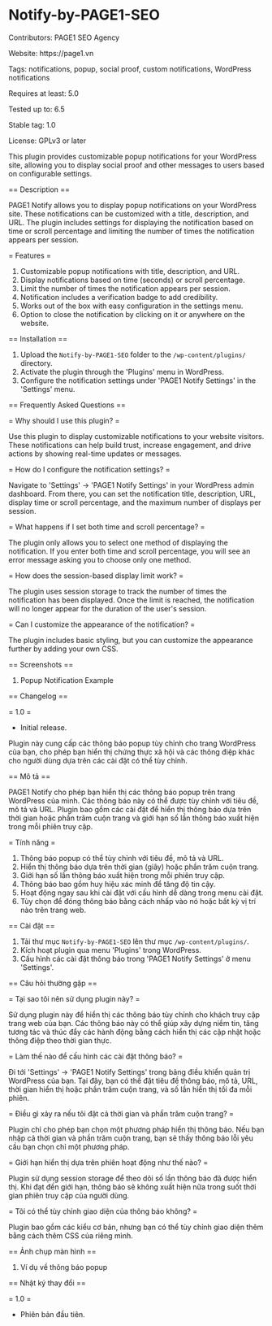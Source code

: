 # Notify-by-PAGE1-SEO
<p>Contributors: PAGE1 SEO Agency</p>
<p>Website: https://page1.vn</p>
<p>Tags: notifications, popup, social proof, custom notifications, WordPress notifications</p>
<p>Requires at least: 5.0</p>
<p>Tested up to: 6.5</p>
<p>Stable tag: 1.0</p>
<p>License: GPLv3 or later</p>

This plugin provides customizable popup notifications for your WordPress site, allowing you to display social proof and other messages to users based on configurable settings.

== Description ==

PAGE1 Notify allows you to display popup notifications on your WordPress site. These notifications can be customized with a title, description, and URL. The plugin includes settings for displaying the notification based on time or scroll percentage and limiting the number of times the notification appears per session.

= Features =

1. Customizable popup notifications with title, description, and URL.
2. Display notifications based on time (seconds) or scroll percentage.
3. Limit the number of times the notification appears per session.
4. Notification includes a verification badge to add credibility.
5. Works out of the box with easy configuration in the settings menu.
6. Option to close the notification by clicking on it or anywhere on the website.

== Installation ==

1. Upload the `Notify-by-PAGE1-SEO` folder to the `/wp-content/plugins/` directory.
2. Activate the plugin through the 'Plugins' menu in WordPress.
3. Configure the notification settings under 'PAGE1 Notify Settings' in the 'Settings' menu.

== Frequently Asked Questions ==

= Why should I use this plugin? =

Use this plugin to display customizable notifications to your website visitors. These notifications can help build trust, increase engagement, and drive actions by showing real-time updates or messages.

= How do I configure the notification settings? =

Navigate to 'Settings' -> 'PAGE1 Notify Settings' in your WordPress admin dashboard. From there, you can set the notification title, description, URL, display time or scroll percentage, and the maximum number of displays per session.

= What happens if I set both time and scroll percentage? =

The plugin only allows you to select one method of displaying the notification. If you enter both time and scroll percentage, you will see an error message asking you to choose only one method.

= How does the session-based display limit work? =

The plugin uses session storage to track the number of times the notification has been displayed. Once the limit is reached, the notification will no longer appear for the duration of the user's session.

= Can I customize the appearance of the notification? =

The plugin includes basic styling, but you can customize the appearance further by adding your own CSS.

== Screenshots ==

1. Popup Notification Example

== Changelog ==

= 1.0 =
* Initial release.

Plugin này cung cấp các thông báo popup tùy chỉnh cho trang WordPress của bạn, cho phép bạn hiển thị chứng thực xã hội và các thông điệp khác cho người dùng dựa trên các cài đặt có thể tùy chỉnh.

== Mô tả ==

PAGE1 Notify cho phép bạn hiển thị các thông báo popup trên trang WordPress của mình. Các thông báo này có thể được tùy chỉnh với tiêu đề, mô tả và URL. Plugin bao gồm các cài đặt để hiển thị thông báo dựa trên thời gian hoặc phần trăm cuộn trang và giới hạn số lần thông báo xuất hiện trong mỗi phiên truy cập.

= Tính năng =

1. Thông báo popup có thể tùy chỉnh với tiêu đề, mô tả và URL.
2. Hiển thị thông báo dựa trên thời gian (giây) hoặc phần trăm cuộn trang.
3. Giới hạn số lần thông báo xuất hiện trong mỗi phiên truy cập.
4. Thông báo bao gồm huy hiệu xác minh để tăng độ tin cậy.
5. Hoạt động ngay sau khi cài đặt với cấu hình dễ dàng trong menu cài đặt.
6. Tùy chọn để đóng thông báo bằng cách nhấp vào nó hoặc bất kỳ vị trí nào trên trang web.

== Cài đặt ==

1. Tải thư mục `Notify-by-PAGE1-SEO` lên thư mục `/wp-content/plugins/`.
2. Kích hoạt plugin qua menu 'Plugins' trong WordPress.
3. Cấu hình các cài đặt thông báo trong 'PAGE1 Notify Settings' ở menu 'Settings'.

== Câu hỏi thường gặp ==

= Tại sao tôi nên sử dụng plugin này? =

Sử dụng plugin này để hiển thị các thông báo tùy chỉnh cho khách truy cập trang web của bạn. Các thông báo này có thể giúp xây dựng niềm tin, tăng tương tác và thúc đẩy các hành động bằng cách hiển thị các cập nhật hoặc thông điệp theo thời gian thực.

= Làm thế nào để cấu hình các cài đặt thông báo? =

Đi tới 'Settings' -> 'PAGE1 Notify Settings' trong bảng điều khiển quản trị WordPress của bạn. Tại đây, bạn có thể đặt tiêu đề thông báo, mô tả, URL, thời gian hiển thị hoặc phần trăm cuộn trang, và số lần hiển thị tối đa mỗi phiên.

= Điều gì xảy ra nếu tôi đặt cả thời gian và phần trăm cuộn trang? =

Plugin chỉ cho phép bạn chọn một phương pháp hiển thị thông báo. Nếu bạn nhập cả thời gian và phần trăm cuộn trang, bạn sẽ thấy thông báo lỗi yêu cầu bạn chọn chỉ một phương pháp.

= Giới hạn hiển thị dựa trên phiên hoạt động như thế nào? =

Plugin sử dụng session storage để theo dõi số lần thông báo đã được hiển thị. Khi đạt đến giới hạn, thông báo sẽ không xuất hiện nữa trong suốt thời gian phiên truy cập của người dùng.

= Tôi có thể tùy chỉnh giao diện của thông báo không? =

Plugin bao gồm các kiểu cơ bản, nhưng bạn có thể tùy chỉnh giao diện thêm bằng cách thêm CSS của riêng mình.

== Ảnh chụp màn hình ==

1. Ví dụ về thông báo popup

== Nhật ký thay đổi ==

= 1.0 =
* Phiên bản đầu tiên.
